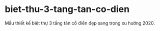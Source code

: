# biet-thu-3-tang-tan-co-dien
Mẫu thiết kế biệt thự 3 tầng tân cổ điển đẹp sang trọng xu hướng 2020.
